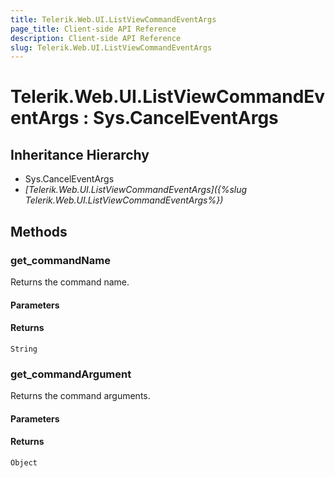 ```yaml
---
title: Telerik.Web.UI.ListViewCommandEventArgs
page_title: Client-side API Reference
description: Client-side API Reference
slug: Telerik.Web.UI.ListViewCommandEventArgs
---
```


# Telerik.Web.UI.ListViewCommandEventArgs : Sys.CancelEventArgs

## Inheritance Hierarchy

* Sys.CancelEventArgs
* *[Telerik.Web.UI.ListViewCommandEventArgs]({%slug Telerik.Web.UI.ListViewCommandEventArgs%})*

## Methods

### get_commandName

Returns the command name.

#### Parameters

#### Returns

`String`

### get_commandArgument

Returns the command arguments.

#### Parameters

#### Returns

`Object`
